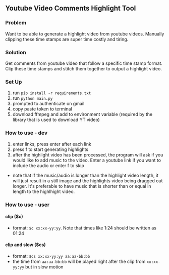 ## Youtube Video Comments Highlight Tool

### Problem
Want to be able to generate a highlight video from youtube videos. Manually clipping these time stamps are super time costly and tiring.

### Solution
Get comments from youtube video that follow a specific time stamp format. Clip these time stamps and stitch them together to output a highlight video.

### Set Up
1. run `pip install -r requirements.txt`
2. run `python main.py`
3. prompted to authenticate on gmail
4. copy paste token to terminal
5. download ffmpeg and add to environment variable (required by the library that is used to download YT video)

### How to use - dev
1. enter links, press enter after each link
2. press f to start generating highlights
3. after the highlight video has been processed, the program will ask if you would like to add music to the video. Enter a youtube link if you want to include the audio or enter f to skip
- note that if the music/audio is longer than the highlight video length, it will just result in a still image and the highlights video being dragged out longer. It's preferable to have music that is shorter than or equal in length to the highlhight video.

### How to use - user
#### clip ($c)
- format: `$c xx:xx-yy:yy`. Note that times like 1:24 should be written as 01:24

#### clip and slow ($cs)
- format: `$cs xx:xx-yy:yy aa:aa-bb:bb`
- the time from `aa:aa-bb:bb` will be played right after the clip from `xx:xx-yy:yy` but in slow motion

